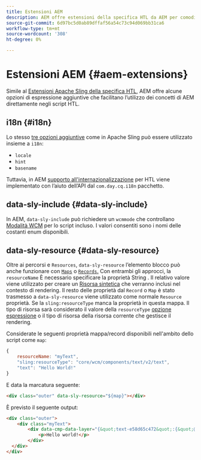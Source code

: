 ```yaml
---
title: Estensioni AEM
description: AEM offre estensioni della specifica HTL da AEM per comodità in qualità di sviluppatore.
source-git-commit: 6d97bc5d0ab89dffaf56a54c73c94d069bb31ca6
workflow-type: tm+mt
source-wordcount: '308'
ht-degree: 0%

---
```



# Estensioni AEM {#aem-extensions}

Simile al [Estensioni Apache Sling della specifica HTL,](https://sling.apache.org/documentation/bundles/scripting/scripting-htl.html#extensions-of-the-htl-specification-1) AEM offre alcune opzioni di espressione aggiuntive che facilitano l’utilizzo dei concetti di AEM direttamente negli script HTL.

## i18n {#i18n}

Lo stesso [tre opzioni aggiuntive](https://sling.apache.org/documentation/bundles/scripting/scripting-htl.html#i18n) come in Apache Sling può essere utilizzato insieme a `i18n`:

* `locale`
* `hint`
* `basename`

Tuttavia, in AEM [supporto all&#39;internazionalizzazione](https://experienceleague.adobe.com/docs/experience-manager-65/developing/components/internationalization/i18n-dev.html) per HTL viene implementato con l’aiuto dell’API dal `com.day.cq.i18n` pacchetto.

## data-sly-include {#data-sly-include}

In AEM, `data-sly-include` può richiedere un `wcmmode` che controllano [Modalità WCM](https://developer.adobe.com/experience-manager/reference-materials/cloud-service/javadoc/com/day/cq/wcm/api/WCMMode.html) per lo script incluso. I valori consentiti sono i nomi delle costanti enum disponibili.

## data-sly-resource {#data-sly-resource}

Oltre ai percorsi e `Resources`, `data-sly-resource` l’elemento blocco può anche funzionare con [`Maps`](https://docs.oracle.com/en/java/javase/11/docs/api/java.base/java/util/Map.html) o [`Records`.](https://github.com/apache/sling-org-apache-sling-scripting-sightly-runtime/blob/master/src/main/java/org/apache/sling/scripting/sightly/Record.java) Con entrambi gli approcci, la `resourceName` È necessario specificare la proprietà String . Il relativo valore viene utilizzato per creare un [Risorsa sintetica](https://www.javadoc.io/doc/org.apache.sling/org.apache.sling.api/latest/org/apache/sling/api/resource/SyntheticResource.html) che verranno inclusi nel contesto di rendering. Il resto delle proprietà dal `Record` o `Map` è stato trasmesso a `data-sly-resource` viene utilizzato come normale `Resource` proprietà. Se la `sling:resourceType` manca la proprietà in questa mappa. Il tipo di risorsa sarà considerato il valore della `resourceType` [opzione espressione](https://github.com/adobe/htl-spec/blob/1.4/SPECIFICATION.md#229-resource) o il tipo di risorsa della risorsa corrente che gestisce il rendering.

Considerate le seguenti proprietà mappa/record disponibili nell&#39;ambito dello script come `map`:

```javascript
{
    resourceName: "myText",
    "sling:resourceType": "core/wcm/components/text/v2/text",
    "text": "Hello World!"
}
```

E data la marcatura seguente:

```html
<div class="outer" data-sly-resource="${map}"></div>
```

È previsto il seguente output:

```html
<div class="outer">
    <div class="myText">
        <div data-cmp-data-layer="{&quot;text-e58d65c472&quot;:{&quot;@type&quot;:&quot;core/wcm/components/text/v2/text&quot;,&quot;xdm:text&quot;:&quot;<p>Hello world!</p>&quot;}}" id="text-e58d65c472" class="cmp-text">
            <p>Hello world!</p>
        </div>
  </div>
</div>
```

